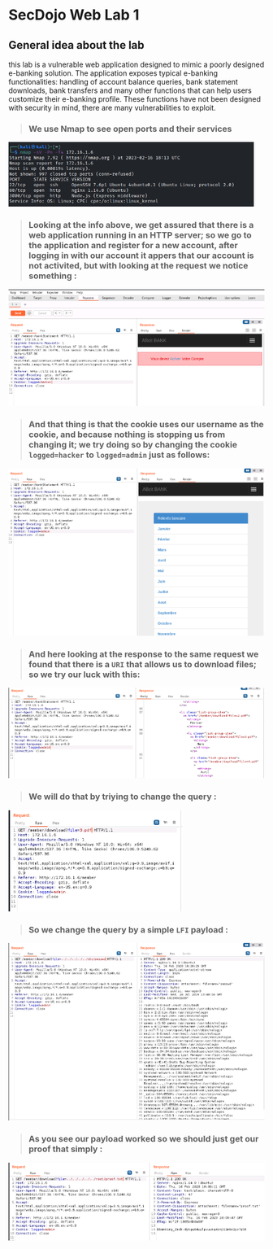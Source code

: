 # SecDojo Web Lab 1

## General idea about the lab

this lab is a vulnerable web application designed to mimic a poorly designed e-banking solution. The application exposes typical e-banking functionalities: handling of account balance queries, bank statement downloads, bank transfers and many other functions that can help users customize their e-banking profile. These functions have not been designed with security in mind, there are many vulnerabilities to exploit.

> ### We use Nmap to see open ports and their services

![Alt text](Includes/1.png?raw=true "Title")

> ### Looking at the info above, we get assured that there is a web application running in an HTTP server; so we go to the application and register for a new account, after logging in with our account it appers that our account is not activited, but with looking at the request we notice something :

![Alt text](Includes/2.png?raw=true "Title")

> ### And that thing is that the cookie uses our username as the cookie, and because nothing is stopping us from changing it; we try doing so by changing the cookie `logged=hacker` to `logged=admin` just as follows:

![Alt text](Includes/3.png?raw=true "Title")

> ### And here looking at the response to the same request we found that there is a `URI` that allows us to download files; so we try our luck with this:

![Alt text](Includes/4.png?raw=true "Title")

> ### We will do that by triying to change the query :


![Alt text](Includes/5.png?raw=true "Title")

> ### So we change the query by a simple `LFI` payload :


![Alt text](Includes/6.png?raw=true "Title")

> ### As you see our payload worked so we should just get our proof that simply :


![Alt text](Includes/7.png?raw=true "Title")
